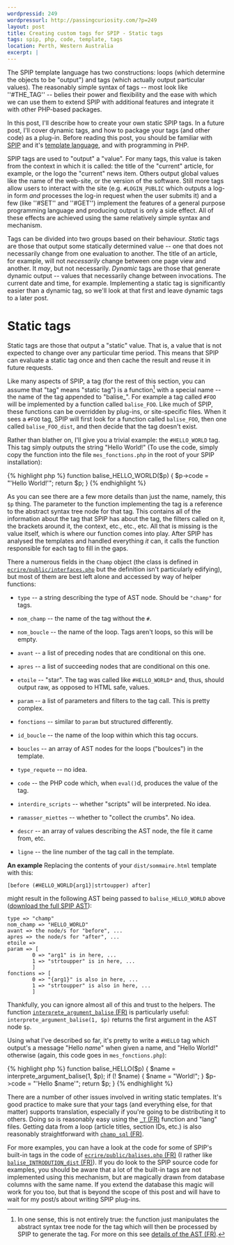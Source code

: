 ```yaml
--- 
wordpressid: 249
wordpressurl: http://passingcuriosity.com/?p=249
layout: post
title: Creating custom tags for SPIP - Static tags
tags: spip, php, code, template, tags
location: Perth, Western Australia
excerpt: |
---
```


The SPIP template language has two constructions: loops (which determine the
objects to be "output") and tags (which actually output particular values).
The reasonably simple syntax of tags -- most look like ''#THE_TAG'' -- belies
their power and flexibility and the ease with which we can use them to extend
SPIP with additional features and integrate it with other PHP-based packages.

In this post, I'll describe how to create your own static SPIP tags. In a
future post, I'll cover dynamic tags, and how to package your tags (and other
code) as a plug-in. Before reading this post, you should be familiar with
[SPIP](http://www.spip.net/) and it's [template
language](/2008/spip-template-languag/), and with programming in PHP.


SPIP tags are used to "output" a "value". For many tags, this value is taken
from the context in which it is called: the title of the "current" article,
for example, or the logo the "current" news item. Others output global values
like the name of the web-site, or the version of the software. Still more tags
allow users to interact with the site (e.g. `#LOGIN_PUBLIC` which outputs a
log-in form *and* processes the log-in request when the user submits it) and a
few (like ''#SET'' and ''#GET'') implement the features of a general purpose
programming language and producing output is only a side effect. All of these
effects are achieved using the same relatively simple syntax and mechanism.

Tags can be divided into two groups based on their behaviour. *Static* tags
are those that output some statically determined value -- one that does not
necessarily change from one evaluation to another. The title of an article,
for example, will not *necessarily* change between one page view and another.
It *may*, but not necessarily. *Dynamic* tags are those that generate dynamic
output -- values that necessarily change between invocations. The current date
and time, for example. Implementing a static tag is significantly easier than
a dynamic tag, so we'll look at that first and leave dynamic tags to a later
post.

# Static tags

Static tags are those that output a "static" value. That is, a value that is
not expected to change over any particular time period. This means that SPIP
can evaluate a static tag once and then cache the result and reuse it in
future requests.

Like many aspects of SPIP, a tag (for the rest of this section, you can assume
that "tag" means "static tag") is a function[^1] with a special name -- the
name of the tag appended to "balise_". For example a tag called `#FOO` will be
implemented by a function called `balise_FOO`. Like much of SPIP, these
functions can be overridden by plug-ins, or site-specific files. When it sees
a `#FOO` tag, SPIP will first look for a function called `balise_FOO`, then
one called `balise_FOO_dist`, and then decide that the tag doesn't exist.

[^1]: In one sense, this is not entirely true: the function just manipulates
the abstract syntax tree node for the tag which will then be processed by SPIP
to generate the tag. For more on this see [details of the AST
(FR)](http://doc.spip.org/@details-sur-l-AST "dÈtails sur líAST").

Rather than blather on, I'll give you a trivial example: the `#HELLO_WORLD`
tag. This tag simply outputs the string "Hello World!" (To use the code,
simply copy the function into the file `mes_fonctions.php` in the root of your
SPIP installation):

{% highlight php %}
function balise_HELLO_WORLD($p) {
    $p->code = "'Hello World!'";
    return $p;
}
{% endhighlight %}

As you can see there are a few more details than just the name, namely, this
`$p` thing. The parameter to the function implementing the tag is a reference
to the abstract syntax tree node for that tag. This contains all of the
information about the tag that SPIP has about the tag, the filters called on
it, the brackets around it, the context, etc., etc., etc. All that is missing
is the value itself, which is where our function comes into play. After SPIP
has analysed the templates and handled everything *it* can, it calls the
function responsible for each tag to fill in the gaps.

There a numerous fields in the `Champ` object (the class is defined in
[`ecrire/public/interfaces.php`](http://trac.rezo.net/trac/spip/browser/spip/ecrire/public/interfaces.php)
but the definition isn't particularly edifying), but most of them are best
left alone and accessed by way of helper functions:

- `type` -- a string describing the type of AST node. Should be `"champ"` for
  tags.

- `nom_champ` -- the name of the tag without the `#`.

- `nom_boucle` -- the name of the loop. Tags aren't loops, so this will be
  empty.

- `avant` -- a list of preceding nodes that are conditional on this one.

- `apres` -- a list of succeeding nodes that are conditional on this one.

- `etoile` -- "star". The tag was called like ``#HELLO_WORLD*`` and, thus,
  should output raw, as opposed to HTML safe, values.

- `param` -- a list of parameters and filters to the tag call. This is pretty
  complex.

- `fonctions` -- similar to `param` but structured differently.

- `id_boucle` -- the name of the loop within which this tag occurs.

- `boucles` -- an array of AST nodes for the loops ("boulces") in the
  template.

- `type_requete` -- no idea.

- `code` -- the PHP code which, when `eval()`d, produces the value of the tag.

- `interdire_scripts` -- whether "scripts" will be interpreted. No idea.

- `ramasser_miettes` -- whether to "collect the crumbs". No idea.

- `descr` -- an array of values describing the AST node, the file it came
  from, etc.

- `ligne` -- the line number of the tag call in the template.

**An example** Replacing the contents of your `dist/sommaire.html` template
with this:

    [before (#HELLO_WORLD{arg1}|strtoupper) after]

might result in the following AST being passed to `balise_HELLO_WORLD` above
([download the full SPIP AST](/files/files/2008/11/spip-ast-example.txt)):

    type => "champ"
    nom_champ => "HELLO_WORLD"
    avant => the node/s for "before", ...
    apres => the node/s for "after", ...
    etoile => 
    param => [
            0 => "arg1" is in here, ...
            1 => "strtoupper" is in here, ...
            ]
    fonctions => [
            0 => "{arg1}" is also in here, ...
            1 => "strtoupper" is also in here, ...
            ]

Thankfully, you can ignore almost all of this and trust to the helpers. The
function [`interprete_argument_balise`
(FR)](http://doc.spip.org/@interprete_argument_balise "fonction
interprete_argument_balise") is particularly useful:
`interprete_argument_balise(1, $p)` returns the first argument in the AST node
`$p`.

Using what I've described so far, it's pretty to write a `#HELLO` tag which
output's a message "Hello *name*" when given a name, and "Hello World!"
otherwise (again, this code goes in `mes_fonctions.php`):

{% highlight php %}
function balise_HELLO($p) {
    $name = interprete_argument_balise(1, $p);
    if (! $name) {
        $name = "World!";
    }
    $p->code = "'Hello $name'";
    return $p;
}
{% endhighlight %}

There are a number of other issues involved in writing static templates. It's
good practice to make sure that your tags (and everything else, for that
matter) supports translation, especially if you're going to be distributing it
to others. Doing so is reasonably easy using the [`_T`
(FR)](http://doc.spip.org/@Les-chaines-de-langue "Les chaines de langue")
function and "lang" files. Getting data from a loop (article titles, section
IDs, etc.) is also reasonably straightforward with [`champ_sql`
(FR)](http://doc.spip.org/@champ_sql).

For more examples, you can have a look at the code for some of SPIP's built-in
tags in the code of [`ecrire/public/balises.php`
(FR)](http://doc.spip.org/balises-php) (I rather like
[`balise_INTRODUTION_dist`
(FR)](http://doc.spip.org/@balise_INTRODUCTION_dist)). If you do look to the
SPIP source code for examples, you should be aware that a lot of the built-in
tags are not implemented using this mechanism, but are magically drawn from
database columns with the same name. If you extend the database this magic
will work for you too, but that is beyond the scope of this post and will have
to wait for my post/s about writing SPIP plug-ins.
